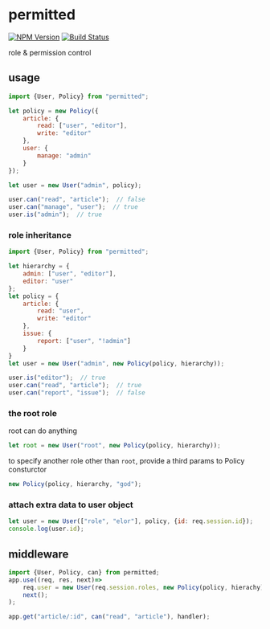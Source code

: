 # permitted

[![NPM Version][npm-image]][npm-url]
[![Build Status][travis-image]][travis-url]

role & permission control

## usage

```js
import {User, Policy} from "permitted";

let policy = new Policy({
    article: {
        read: ["user", "editor"],
        write: "editor"
    },
    user: {
        manage: "admin"
    }
});

let user = new User("admin", policy);

user.can("read", "article");  // false
user.can("manage", "user");  // true
user.is("admin");  // true
```

### role inheritance

```js
import {User, Policy} from "permitted";

let hierarchy = {
    admin: ["user", "editor"],
    editor: "user"
};
let policy = {
    article: {
        read: "user",
        write: "editor"
    },
    issue: {
        report: ["user", "!admin"]
    }
}
let user = new User("admin", new Policy(policy, hierarchy));

user.is("editor");  // true
user.can("read", "article");  // true
user.can("report", "issue");  // false
```

### the root role

root can do anything

```js
let root = new User("root", new Policy(policy, hierarchy));
```

to specify another role other than `root`, provide a third params to Policy consturctor

```js
new Policy(policy, hierarchy, "god");
```

### attach extra data to user object

```js
let user = new User(["role", "elor"], policy, {id: req.session.id});
console.log(user.id);
```

## middleware

```js
import {User, Policy, can} from permitted;
app.use((req, res, next)=>
    req.user = new User(req.session.roles, new Policy(policy, hierachy));
    next();
);

app.get("article/:id", can("read", "article"), handler);
```

[npm-image]: https://img.shields.io/npm/v/permitted.svg?style=flat
[npm-url]: https://npmjs.org/package/permitted
[travis-image]: https://img.shields.io/travis/zweifisch/permitted.svg?style=flat
[travis-url]: https://travis-ci.org/zweifisch/permitted
